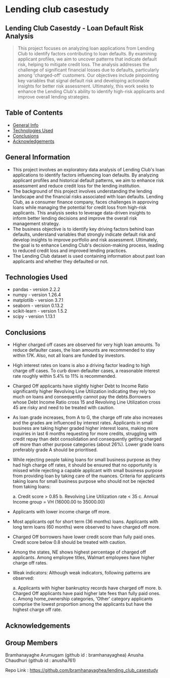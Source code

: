 
# Lending club casestudy
## Lending Club Casestdy - Loan Default Risk Analysis


> This project focuses on analyzing loan applications from Lending Club to identify factors contributing to loan defaults. By examining applicant profiles, we aim to uncover patterns that indicate default risk, helping to mitigate credit loss. The analysis addresses the challenge of significant financial losses due to defaults, particularly among 'charged-off' customers. Our objectives include pinpointing key variables that signal default risk and developing actionable insights for better risk assessment. Ultimately, this work seeks to enhance the Lending Club's ability to identify high-risk applicants and improve overall lending strategies.


## Table of Contents
* [General Info](#general-information)
* [Technologies Used](#technologies-used)
* [Conclusions](#conclusions)
* [Acknowledgements](#acknowledgements)


## General Information
- This project involves an exploratory data analysis of Lending Club's loan applications to identify factors influencing loan defaults. By analyzing applicant profiles and historical default patterns, we aim to enhance risk assessment and reduce credit loss for the lending institution.
- The background of this project involves understanding the lending landscape and the financial risks associated with loan defaults. Lending Club, as a consumer finance company, faces challenges in approving loans while managing the potential for credit loss from high-risk applicants. This analysis seeks to leverage data-driven insights to inform better lending decisions and improve the overall risk management strategy.
- The business objective is to identify key driving factors behind loan defaults, understand variables that strongly indicate default risk and develop insights to improve portfolio and risk assessment. Ultimately, the goal is to enhance Lending Club's decision-making process, leading to reduced credit loss and improved lending practices.
- The Lending Club dataset is used containing information about past loan applicants and whether they defaulted or not.


## Technologies Used
- pandas - version 2.2.2
- numpy - version 1.26.4
- matplotlib - version 3.7.1
- seaborn - version 0.13.2
- scikit-learn - version 1.5.2
- scipy - version 1.13.1


## Conclusions
- Higher charged off cases are observed for very high loan amounts. To reduce defaulter cases, the loan amounts are recommended to stay within 17K. Also, not all loans are funded by investors.

- High interest rates on loans is also a driving factor leading to high charge off cases. To curb down defaulter cases, a reasonable interest rate roughly within 5.4% to 11% is recommended.

- Charged Off applicants have slightly higher Debt to Income Ratio significantly higher Revolving Line Utilization indicating they rely too much on loans and consequently cannot pay the debts.Borrowers whose Debt Income Ratio cross 15 and Revolving Line Utilization cross 45 are risky and need to be treated with caution.

- As loan grade increases, from A to G, the charge off rate also increases and the grades are influenced by interest rates. Applicants in small business are taking higher graded higher interest loans, making more inquiries in last 6 months requesting for more credits, struggling with credit repay than debt consolidation and consequently getting charged off more than other purpose categories (about 26%). Lower grade loans preferably grade A should be prioritised.

- While rejecting people taking loans for small business purpose as they had high charge off rates, it should be ensured that no opportunity is missed while rejecting a capable applicant with small business purpose from providing loan by taking care of the nuances. Criteria for applicants taking loans for small business purpose who should not be rejected from taking loans:

    a. Credit score > 0.85
    b. Revolving Line Utilization rate < 35
    c. Annual Income group = VH (16000.00 to 35000.00) 


- Applicants with lower income charge off more.

- Most applicants opt for short term (36 months) loans. Applicants with long term loans (60 months) were observed to have charged off more.

- Charged Off borrowers have lower credit score than fully paid ones. Credit score below 0.8 should be treated with caution.

- Among the states, NE shows highest percentage of charged off applicants. Among employee titles, Walmart employees have higher charge off rates.

- Weak indicators: Although weak indicators, following patterns are observed:

    a. Applicants with higher bankruptcy records have charged off more.
    b. Charged Off applicants have paid higher late fees than fully paid ones.
    c. Among home_ownership categories, 'Other' category applicants comprise the lowest proportion among the applicants but have the highest charge off rate.

## Acknowledgements


## Group Members
Bramhanayaghe Arumugam  (github id : bramhanayaghea)
Anusha Chaudhuri (github id : anusha761)

Repo Link : https://github.com/bramhanayaghea/lending_club_casestudy

